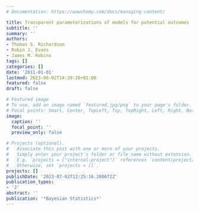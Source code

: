```yaml
---
# Documentation: https://wowchemy.com/docs/managing-content/

title: Transparent parameterizations of models for potential outcomes
subtitle: ''
summary: ''
authors:
- Thomas S. Richardson
- Robin J. Evans
- James M. Robins
tags: []
categories: []
date: '2011-01-01'
lastmod: 2023-06-02T14:39:26+01:00
featured: false
draft: false

# Featured image
# To use, add an image named `featured.jpg/png` to your page's folder.
# Focal points: Smart, Center, TopLeft, Top, TopRight, Left, Right, BottomLeft, Bottom, BottomRight.
image:
  caption: ''
  focal_point: ''
  preview_only: false

# Projects (optional).
#   Associate this post with one or more of your projects.
#   Simply enter your project's folder or file name without extension.
#   E.g. `projects = ["internal-project"]` references `content/project/deep-learning/index.md`.
#   Otherwise, set `projects = []`.
projects: []
publishDate: '2023-07-02T12:25:16.200672Z'
publication_types:
- '2'
abstract: ''
publication: '*Bayesian Statistics*'
---
```

